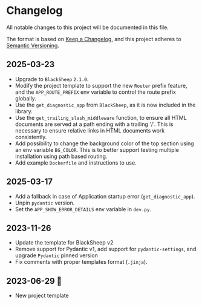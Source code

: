 # Changelog

All notable changes to this project will be documented in this file.

The format is based on [Keep a Changelog](https://keepachangelog.com/en/1.0.0/),
and this project adheres to [Semantic Versioning](https://semver.org/spec/v2.0.0.html).

## 2025-03-23

- Upgrade to `BlackSheep` `2.1.0`.
- Modify the project template to support the new `Router` prefix feature, and
  the `APP_ROUTE_PREFIX` env variable to control the route prefix globally.
- Use the `get_diagnostic_app` from `BlackSheep`, as it is now included in the
  library.
- Use the `get_trailing_slash_middleware` function, to ensure all HTML
  documents are served at a path ending with a trailing '/'. This is necessary
  to ensure relative links in HTML documents work consistently.
- Add possibility to change the background color of the top section using an
  env variable `BG_COLOR`. This is to better support testing multiple
  installation using path based routing.
- Add example `Dockerfile` and instructions to use.

## 2025-03-17

- Add a fallback in case of Application startup error (`get_diagnostic_app`).
- Unpin `pydantic` version.
- Set the `APP_SHOW_ERROR_DETAILS` env variable in `dev.py`.

## 2023-11-26

- Update the template for BlackSheep v2
- Remove support for Pydantic v1, add support for `pydantic-settings`,
  and upgrade `Pydantic` pinned version
- Fix comments with proper templates format (`.jinja`).

## 2023-06-29 :gem:

- New project template
